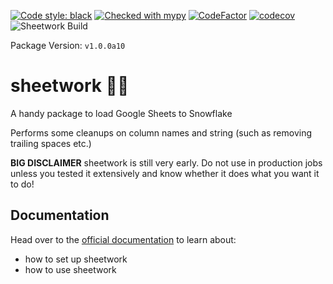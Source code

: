 [![Code style: black](https://img.shields.io/badge/code%20style-black-000000.svg)](https://github.com/ambv/black)
[![Checked with mypy](http://www.mypy-lang.org/static/mypy_badge.svg)](http://mypy-lang.org/)
[![CodeFactor](https://www.codefactor.io/repository/github/bastienboutonnet/sheetwork/badge)](https://www.codefactor.io/repository/github/bastienboutonnet/sheetwork)
[![codecov](https://codecov.io/gh/bastienboutonnet/sheetwork/branch/dev%2Fnicolas_jaar/graph/badge.svg)](https://codecov.io/gh/bastienboutonnet/sheetwork)
![Sheetwork Build](https://github.com/bastienboutonnet/sheetwork/workflows/Sheetwork%20CI/badge.svg)

Package Version: `v1.0.0a10`

# sheetwork 💩🤦

A handy package to load Google Sheets to Snowflake

Performs some cleanups on column names and string (such as removing trailing spaces etc.)

**BIG DISCLAIMER** sheetwork is still very early. Do not use in production jobs unless you tested it extensively and know whether it does what you want it to do!

## Documentation
Head over to the [official documentation](https://bastienboutonnet.gitbook.io/sheetwork/) to learn about:
- how to set up sheetwork
- how to use sheetwork

